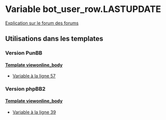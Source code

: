 # Variable bot_user_row.LASTUPDATE
[Explication sur le forum des forums](http://forum.forumactif.com/t294113-listing-des-variables#bot_user_row.LASTUPDATE)
## Utilisations dans les templates
### Version PunBB
#### [Template viewonline_body](punbb/viewonline_body.md)
* [Variable à la ligne 57](../punbb/viewonline_body.tpl#L57)
### Version phpBB2
#### [Template viewonline_body](subsilver/viewonline_body.md)
* [Variable à la ligne 39](../subsilver/viewonline_body.tpl#L39)